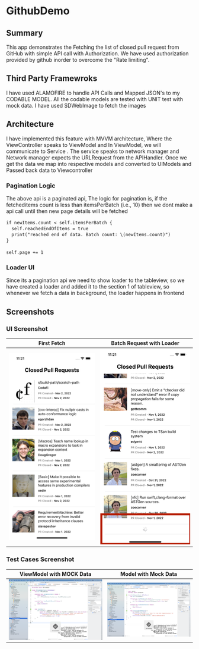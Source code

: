 # GithubDemo

## Summary
This app demonstrates the Fetching the list of closed pull request from GitHub with simple API call with Authorization. We have used authorization provided by github inorder to overcome the "Rate limiting".

## Third Party Framewroks
I have used ALAMOFIRE to handle API Calls and Mapped JSON's to my CODABLE MODEL. All the codable models are tested with UNIT test with mock data.
I have used SDWebImage to fetch the images

## Architecture

I have implemented this feature with MVVM architecture, Where the ViewController speaks to ViewModel and In ViewModel, we will communicate to Service <In turn that has protocol to fetch the list>. The service speaks to network manager and Network manager expects the URLRequest from the APIHandler. Once we get the data we map into respective models and converted to UIModels and Passed back data to Viewcontroller

### Pagination Logic
The above api is a paginated api, The logic for pagination is, if the fetcheditems count is less than itemsPerBatch (i.e., 10) then we dont make a api call until then new page details will be fetched

```
if newItems.count < self.itemsPerBatch {
  self.reachedEndOfItems = true
  print("reached end of data. Batch count: \(newItems.count)")
}

self.page += 1
```

### Loader UI
Since its a pagination api we need to show loader to the tableview, so we have created a loader and added it to the section 1 of tableview, so whenever we fetch a data in background, the loader happens in frontend

## Screenshots
### UI Screenshot
  
First Fetch             |  Batch Request with Loader
:-------------------------:|:-------------------------:
![](https://github.com/deepakraj27/GithubDemo/blob/main/Screenshots/1.png)  |  ![](https://github.com/deepakraj27/GithubDemo/blob/main/Screenshots/2.png)

### Test Cases Screenshot
ViewModel with MOCK Data             |  Model with Mock Data
:-------------------------:|:-------------------------:
![](https://github.com/deepakraj27/GithubDemo/blob/main/Screenshots/3.png)  |  ![](https://github.com/deepakraj27/GithubDemo/blob/main/Screenshots/4.png)
